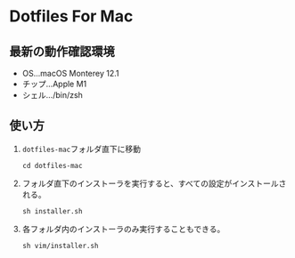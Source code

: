 # Dotfiles For Mac
## 最新の動作確認環境

- OS...macOS Monterey 12.1 
- チップ...Apple M1
- シェル.../bin/zsh

## 使い方

1. `dotfiles-mac`フォルダ直下に移動
    ```
    cd dotfiles-mac
    ```
2. フォルダ直下のインストーラを実行すると、すべての設定がインストールされる。
    ```
    sh installer.sh 
    ```
3. 各フォルダ内のインストーラのみ実行することもできる。
    ```
    sh vim/installer.sh
    ```
